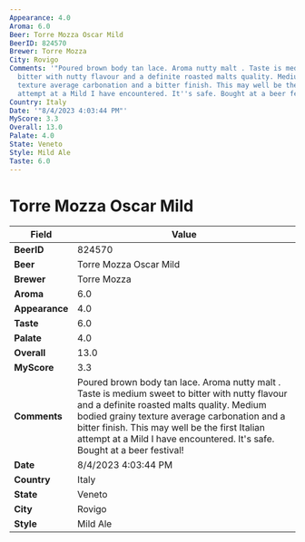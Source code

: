 ```yaml
---
Appearance: 4.0
Aroma: 6.0
Beer: Torre Mozza Oscar Mild
BeerID: 824570
Brewer: Torre Mozza
City: Rovigo
Comments: '"Poured brown body tan lace. Aroma nutty malt . Taste is medium sweet to
  bitter with nutty flavour and a definite roasted malts quality. Medium bodied grainy
  texture average carbonation and a bitter finish. This may well be the first Italian
  attempt at a Mild I have encountered. It''s safe. Bought at a beer festival!"'
Country: Italy
Date: '"8/4/2023 4:03:44 PM"'
MyScore: 3.3
Overall: 13.0
Palate: 4.0
State: Veneto
Style: Mild Ale
Taste: 6.0
---
```


# Torre Mozza Oscar Mild

| Field         | Value |
|---------------|-------|
| **BeerID** | 824570 |
| **Beer** | Torre Mozza Oscar Mild |
| **Brewer** | Torre Mozza |
| **Aroma** | 6.0 |
| **Appearance** | 4.0 |
| **Taste** | 6.0 |
| **Palate** | 4.0 |
| **Overall** | 13.0 |
| **MyScore** | 3.3 |
| **Comments** | Poured brown body tan lace. Aroma nutty malt . Taste is medium sweet to bitter with nutty flavour and a definite roasted malts quality. Medium bodied grainy texture average carbonation and a bitter finish. This may well be the first Italian attempt at a Mild I have encountered. It's safe. Bought at a beer festival! |
| **Date** | 8/4/2023 4:03:44 PM |
| **Country** | Italy |
| **State** | Veneto |
| **City** | Rovigo |
| **Style** | Mild Ale |
